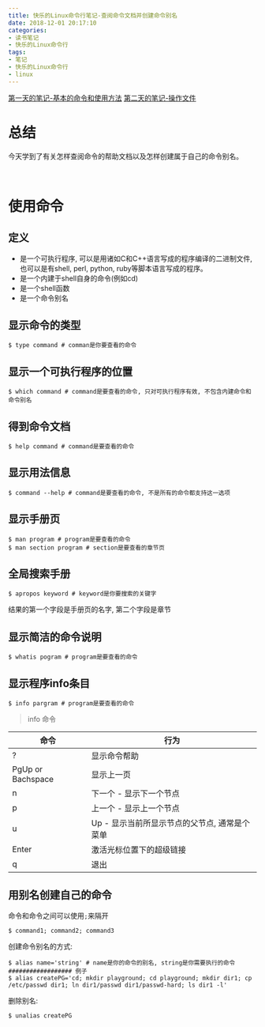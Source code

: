 ```yaml
---
title: 快乐的Linux命令行笔记-查阅命令文档并创建命令别名
date: 2018-12-01 20:17:10
categories:
- 读书笔记
- 快乐的Linux命令行
tags:
- 笔记
- 快乐的Linux命令行
- linux
---
```


[第一天的笔记-基本的命令和使用方法](/read-note/The_Linux_Command_Line/The-Linux-Command-Line-read-note-1Day.html)
[第二天的笔记-操作文件](/read-note/The_Linux_Command_Line/The-Linux-Command-Line-read-note-2Day.html)

# 总结

今天学到了有关怎样查阅命令的帮助文档以及怎样创建属于自己的命令别名。

<!--more-->

<br>

# 使用命令

## 定义

* 是一个可执行程序, 可以是用诸如C和C++语言写成的程序编译的二进制文件, 也可以是有shell, perl, python, ruby等脚本语言写成的程序。
* 是一个内建于shell自身的命令(例如cd)
* 是一个shell函数
* 是一个命令别名

## 显示命令的类型

```shell
$ type command # comman是你要查看的命令
```

## 显示一个可执行程序的位置

```shell
$ which command # command是要查看的命令, 只对可执行程序有效, 不包含内建命令和命令别名
```

## 得到命令文档

```shell
$ help command # command是要查看的命令
```

## 显示用法信息

```shell
$ command --help # command是要查看的命令, 不是所有的命令都支持这一选项
```

## 显示手册页

```shell
$ man program # program是要查看的命令
$ man section program # section是要查看的章节页
```

## 全局搜索手册

```shell
$ apropos keyword # keyword是你要搜索的关键字
```

结果的第一个字段是手册页的名字, 第二个字段是章节

## 显示简洁的命令说明

```shell
$ whatis pogram # program是要查看的命令
```

## 显示程序info条目

```shell
$ info pargram # program是要查看的命令
```

> info 命令

| 命令                | 行为                         |
| ----------------- | -------------------------- |
| ?                 | 显示命令帮助                     |
| PgUp or Bachspace | 显示上一页                      |
| n                 | 下一个 - 显示下一个节点              |
| p                 | 上一个 - 显示上一个节点              |
| u                 | Up - 显示当前所显示节点的父节点, 通常是个菜单 |
| Enter             | 激活光标位置下的超级链接               |
| q                 | 退出                         |

## 用别名创建自己的命令

命令和命令之间可以使用`;`来隔开

```shell
$ command1; command2; command3
```

创建命令别名的方式:

```shell
$ alias name='string' # name是你的命令的别名, string是你需要执行的命令
################## 例子
$ alias createPG='cd; mkdir playground; cd playground; mkdir dir1; cp /etc/passwd dir1; ln dir1/passwd dir1/passwd-hard; ls dir1 -l'
```

删除别名:

```shell
$ unalias createPG
```

